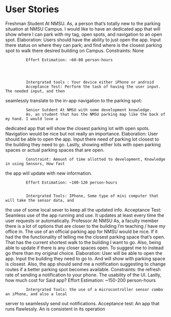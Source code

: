 # User Stories

Freshman Student At NMSU.
	 	 	 As, a person that’s totally new to the parking situation at NMSU Campus. I would like to 
have an dedicated app that will show where I can park with my tag, open spots, and navigation to an open 
spot.
	 	 	 Elaboration: Users should have the ability to just open the app. Input there status on where 
they can park; and find where is the closest parking spot to walk there desired building on Campus.
	 	 	 Constraints: None
				

			 Effort Estimation: ~60-80 person-hours
			

		

	 	 	 Intergrated tools : Your device either iPhone or android
	 	 	 Acceptance Test: Perform the task of having the user input. The needed input, and then 
seamlessly translate to the in-app navigation to the parking spot:
	 

	 	 	 Senior Sutdent At NMSU with some development knowledge.
	 	 	 As, an student that has the NMSU parking map like the back of my hand. I would love a 
dedicated app that will show the closest parking lot with open spots. Navigation would be nice but not 
really an importance. 
	 	 	 Elaboration: User should be able to open the app. Input there need of parking lot closest to 
the building they need to go. Lastly, showing either lots with open parking spaces or actual parking spaces 
that are open.
			

	 	 	 Constraint: Amount of time allotted to development, Knowledge in using Sensors, How fast 
the app will update with new information.
	 

			 Effort Estimation: ~100-120 person-hours
			

	 	 	 Intergrated Tools: IPhone, Some type of mini computer that will take the sensor data, and 
the use of some local sever to keep all the updated info.
	 	 	 Acceptance Test: Seamless use of the app running and use. It updates at least every time 
the user requests or automatically.
	 	 	 Professor At NMSU
	 	 	 As, a faculty member there is a lot of options that are closer to the building I’m teaching / 
have my office in. The use of an official parking app for NMSU would be nice. If it had the the functionality 
of telling me the closest parking space that’s open. That has the current shortest walk to the building I want 
to go. Also, being able to update if there is any closer spaces open. To suggest me to instead go there than 
my original choice.
	 	 	 Elaboration: User will be able to open the app. Input the building they need to go to. And 
will show with parking space is closest. Also, the app should send me a notification suggesting to change 
routes if a better parking spot becomes available.
	 	 	 Constraints: the refresh rate of sending a notification to your phone. The usability of the UI. 
Lastly, how much cost for Said app?
			 Effort Estimation: ~150-200 person-hours
			

	 	 	 Intergrated Tools: the use of a microcontroller sensor combo an iPhone, and also a local 
server to seamlessly send out notifications.
	 	 	 Acceptance test: An app that runs flawlessly. An is consistent in its operation